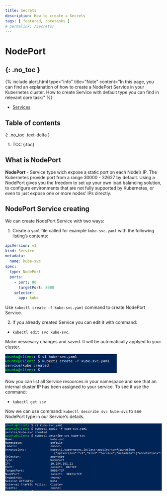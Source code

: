 ```yaml
---
title: Secrets
description: How to create a Secrets 
tags: [ featured, coretasks ]
# permalink: /Secrets/
---
```

# NodePort
{: .no_toc }
---

{% include alert.html type="info" title="Note" content="In this page, you can find an explanation of how to create a NodePort Service in your Kubernetes cluster. How to create Service with default type you can find in relevant core task:" %} 
 - <a href="https://ventus-ag.github.io/docs/docs/coretasks/Services">Services</a>


## Table of contents
{: .no_toc .text-delta }

1. TOC
{:toc}

## What is NodePort 

**NodePort** - Service type wich expose a static port on each Node’s IP. The Kubernetes provide port from a range 30000 - 32627 by default. Using a NodePort gives you the freedom to set up your own load balancing solution, to configure environments that are not fully supported by Kubernetes, or even to just expose one or more nodes’ IPs directly.

## NodePort Service creating

We can create NodePort Service with two ways:

1) Create a `yaml` file called for example `kube-svc.yaml` with the following listing’s contents: 

```yaml
apiVersion: v1
kind: Service
metadata:
  name: kube-svc
spec:
  type: NodePort  
  ports:
    - port: 80
      targetPort: 8080
    selector:
      app: kube
```   
Use `kubectl create -f kube-svc.yaml` command to create NodePort Service.

2) If you already created Service you can edit it with command:
- `kubectl edit svc kube-svc`.

Make nessesary changes and saved. It will be automatically applyed to your cluster.

![](../../assets/img/services/new_service_created.png) 

Now you can list all Service resources in your namespace and see
that an internal cluster IP has been assigned to your service. To see it use the command:
- `kubectl get scv` 


Now we can use command: `kubectl describe svc kube-svc` to see NodePort type in our Service's details.

![](../../assets/img/services/describe_nodeport.png)  





